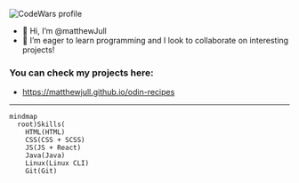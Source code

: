 ![CodeWars profile](https://www.codewars.com/users/matthewJull/badges/large)

- 👋 Hi, I’m @matthewJull
- 🌱 I’m eager to learn programming and I look to collaborate on interesting projects!

### You can check my projects here:
- https://matthewjull.github.io/odin-recipes

_________________________________________________________________________________

```mermaid
mindmap
  root)Skills(
    HTML(HTML)
    CSS(CSS + SCSS)
    JS(JS + React)
    Java(Java)
    Linux(Linux CLI)
    Git(Git)
```

